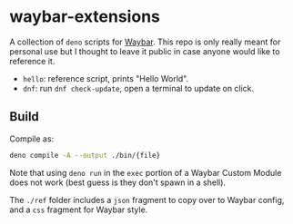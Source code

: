 # waybar-extensions

A collection of `deno` scripts for [Waybar](https://github.com/Alexays/Waybar).
This repo is only really meant for personal use but I thought to leave it public
in case anyone would like to reference it.

- `hello`: reference script, prints "Hello World".
- `dnf`: run `dnf check-update`, open a terminal to update on click.

## Build

Compile as:

```sh
deno compile -A --output ./bin/{file}
```

Note that using `deno run` in the `exec` portion of a Waybar Custom Module does
not work (best guess is they don't spawn in a shell).

The `./ref` folder includes a `json` fragment to copy over to Waybar config, and
a `css` fragment for Waybar style.
